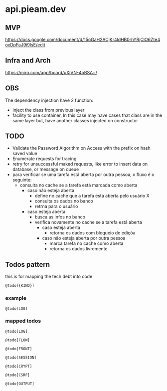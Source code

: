 # api.pieam.dev

## MVP

<https://docs.google.com/document/d/15oGaH2ACjKr4ldHB0rhYRjClO6Zte4oxDpFaJ9i9IsE/edit>

## Infra and Arch

<https://miro.com/app/board/uXjVN-4oBSA=/>

## OBS

The dependency injection have 2 function:

- inject the class from previous layer
- facility to use container. In this case may have cases that class are in the same layer but, have another classes injected on constructor

## TODO

- Validate the Password Algorithm on Access with the prefix on hash saved value
- Enumerate requests for tracing
- retry for unsuccessful maked requests, like error to insert data on database, or message on queue
- para verificar se uma tarefa está aberta por outra pessoa, o fluxo é o seguinte:
  - consulta no cache se a tarefa está marcada como aberta
    - caso não esteja aberta
      - define no cache que a tarefa está aberta pelo usuário X
      - consulta os dados no banco
      - retrna para o usuário
    - caso esteja aberta
      - busca as infos no banco
      - verifica novamente no cache se a tarefa está aberta
        - caso esteja aberta
          - retorna os dados com bloqueio de ediçõa
        - caso não esteja aberta por outra pessoa
          - marca tarefa no cache como aberta
          - retorna os dados livremente

## Todos pattern

this is for mapping the tech debt into code

`@todo[{KIND}]`

### example

`@todo[LOG]`

### mapped todos

`@todo[LOG]`

`@todo[FLOW]`

`@todo[FRONT]`

`@todo[SESSION]`

`@todo[CRYPT]`

`@todo[CSRF]`

`@todo[OUTPUT]`
